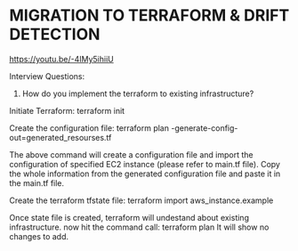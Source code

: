 # MIGRATION TO TERRAFORM & DRIFT DETECTION

https://youtu.be/-4IMy5ihiiU

Interview Questions:
1. How do you implement the terraform to existing infrastructure?

Initiate Terraform: 
terraform init

Create the configuration file:
terraform plan -generate-config-out=generated_resourses.tf 

The above command will create a configuration file and import the configuration of specified EC2 instance (please refer to main.tf file).
Copy the whole information from the generated configuration file and paste it in the main.tf file.

Create the terraform tfstate file:
terraform import aws_instance.example <instanceID>

Once state file is created, terraform will undestand about existing infrastructure. 
now hit the command call: terraform plan
It will show no changes to add.
